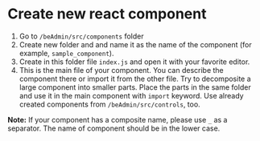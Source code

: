 # Create new react component

1. Go to `/beAdmin/src/components` folder 
2. Create new folder and and name it as the name of the component \(for example, `sample_component`\). 
3. Create in this folder file `index.js` and open it with your favorite editor. 
4. This is the main file of your component. You can describe the component there or import it from the other file. Try to decomposite a large component into smaller parts. Place the parts in the same folder and use it in the main component with `import` keyword. Use already created components from `/beAdmin/src/controls`, too.

**Note:** If your component has a composite name, please use `_` as a separator. The name of component should be in the lower case.

